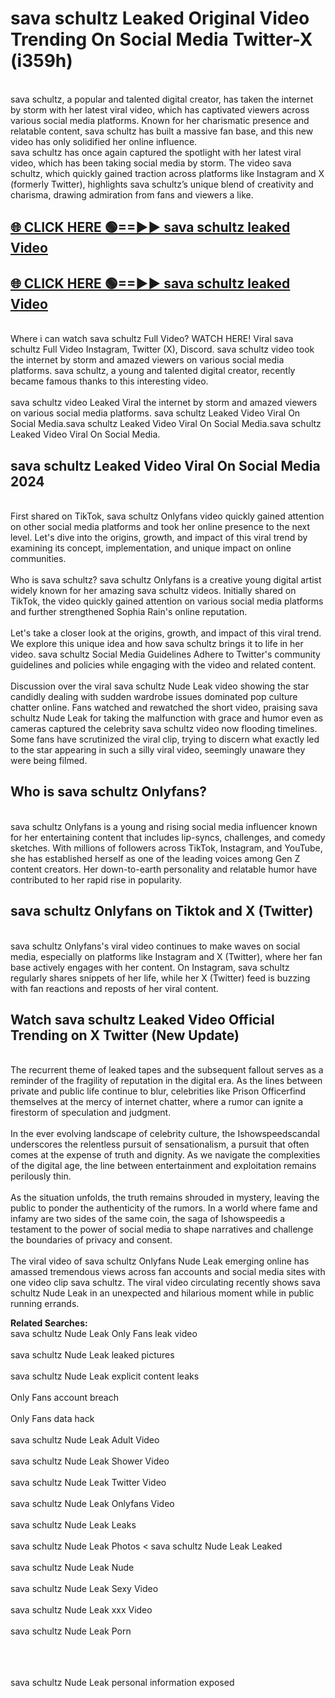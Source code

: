 # sava schultz Leaked Original Video Trending On Social Media Twitter-X (i359h)

<br>
sava schultz, a popular and talented digital creator, has taken the internet by storm with her latest viral video, which has captivated viewers across various social media platforms. Known for her charismatic presence and relatable content, sava schultz has built a massive fan base, and this new video has only solidified her online influence.
<br>
sava schultz has once again captured the spotlight with her latest viral video, which has been taking social media by storm. The video sava schultz, which quickly gained traction across platforms like Instagram and X (formerly Twitter), highlights sava schultz’s unique blend of creativity and charisma, drawing admiration from fans and viewers a like.
<br>

## [🌐 CLICK HERE 🟢==►►  sava schultz leaked Video ](https://onlyclips.site?title=sava_schultz&ref=git)

## [🌐 CLICK HERE 🟢==►►  sava schultz leaked Video ](https://onlyclips.site?title=sava_schultz&ref=git)



<br>
Where i can watch sava schultz Full Video? WATCH HERE! Viral sava schultz Full Video Instagram, Twitter (X), Discord. sava schultz video took the internet by storm and amazed viewers on various social media platforms. sava schultz, a young and talented digital creator, recently became famous thanks to this interesting video.
<br><br>
sava schultz video Leaked Viral the internet by storm and amazed viewers on various social media platforms. sava schultz Leaked Video Viral On Social Media.sava schultz Leaked Video Viral On Social Media.sava schultz Leaked Video Viral On Social Media.
<br>

<h2>sava schultz Leaked Video Viral On Social Media 2024</h2>
<br>
First shared on TikTok, sava schultz Onlyfans video quickly gained attention on other social media platforms and took her online presence to the next level. Let's dive into the origins, growth, and impact of this viral trend by examining its concept, implementation, and unique impact on online communities.
<br><br>
Who is sava schultz? sava schultz Onlyfans is a creative young digital artist widely known for her amazing sava schultz videos. Initially shared on TikTok, the video quickly gained attention on various social media platforms and further strengthened Sophia Rain's online reputation.
<br><br>
Let's take a closer look at the origins, growth, and impact of this viral trend. We explore this unique idea and how sava schultz brings it to life in her video. sava schultz Social Media Guidelines Adhere to Twitter's community guidelines and policies while engaging with the video and related content.
<br><br>
Discussion over the viral sava schultz Nude Leak video showing the star candidly dealing with sudden wardrobe issues dominated pop culture chatter online. Fans watched and rewatched the short video, praising sava schultz Nude Leak for taking the malfunction with grace and humor even as cameras captured the celebrity sava schultz video now flooding timelines. Some fans have scrutinized the viral clip, trying to discern what exactly led to the star appearing in such a silly viral video, seemingly unaware they were being filmed.
<br>

<h2>Who is sava schultz Onlyfans?</h2>
<br>
sava schultz Onlyfans is a young and rising social media influencer known for her entertaining content that includes lip-syncs, challenges, and comedy sketches. With millions of followers across TikTok, Instagram, and YouTube, she has established herself as one of the leading voices among Gen Z content creators. Her down-to-earth personality and relatable humor have contributed to her rapid rise in popularity.
<br>
<h2>sava schultz Onlyfans on Tiktok and X (Twitter)</h2>
<br>
sava schultz Onlyfans's viral video continues to make waves on social media, especially on platforms like Instagram and X (Twitter), where her fan base actively engages with her content. On Instagram, sava schultz regularly shares snippets of her life, while her X (Twitter) feed is buzzing with fan reactions and reposts of her viral content.
<br>
<h2>Watch sava schultz Leaked Video Official Trending on X Twitter (New Update)</h2>
<br>
The recurrent theme of leaked tapes and the subsequent fallout serves as a reminder of the fragility of reputation in the digital era. As the lines between private and public life continue to blur, celebrities like Prison Officerfind themselves at the mercy of internet chatter, where a rumor can ignite a firestorm of speculation and judgment.
<br><br>
In the ever evolving landscape of celebrity culture, the Ishowspeedscandal underscores the relentless pursuit of sensationalism, a pursuit that often comes at the expense of truth and dignity. As we navigate the complexities of the digital age, the line between entertainment and exploitation remains perilously thin.
<br><br>
As the situation unfolds, the truth remains shrouded in mystery, leaving the public to ponder the authenticity of the rumors. In a world where fame and infamy are two sides of the same coin, the saga of Ishowspeedis a testament to the power of social media to shape narratives and challenge the boundaries of privacy and consent.
<br><br>
The viral video of sava schultz Onlyfans Nude Leak emerging online has amassed tremendous views across fan accounts and social media sites with one video clip sava schultz. The viral video circulating recently shows sava schultz Nude Leak in an unexpected and hilarious moment while in public running errands.
<br>

<strong>Related Searches:</strong>
<br>
sava schultz Nude Leak Only Fans leak video
<br><br>
sava schultz Nude Leak leaked pictures
<br><br>
sava schultz Nude Leak explicit content leaks
<br><br>
Only Fans account breach
<br><br>
Only Fans data hack
<br><br>
sava schultz Nude Leak Adult Video
<br><br>
sava schultz Nude Leak Shower Video
<br><br>
sava schultz Nude Leak Twitter Video
<br><br>
sava schultz Nude Leak Onlyfans Video
<br><br>
sava schultz Nude Leak Leaks
<br><br>
sava schultz Nude Leak Photos
<
sava schultz Nude Leak Leaked
<br><br>
sava schultz Nude Leak Nude
<br><br>
sava schultz Nude Leak Sexy Video
<br><br>
sava schultz Nude Leak xxx Video
<br><br>
sava schultz Nude Leak Porn
<br><br>

<br><br>
sava schultz Nude Leak personal information exposed
